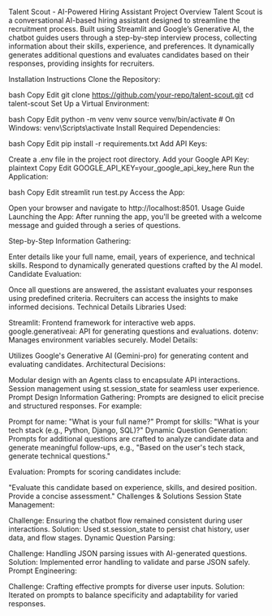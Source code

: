 Talent Scout - AI-Powered Hiring Assistant
Project Overview
Talent Scout is a conversational AI-based hiring assistant designed to streamline the recruitment process. Built using Streamlit and Google’s Generative AI, the chatbot guides users through a step-by-step interview process, collecting information about their skills, experience, and preferences. It dynamically generates additional questions and evaluates candidates based on their responses, providing insights for recruiters.

Installation Instructions
Clone the Repository:

bash
Copy
Edit
git clone https://github.com/your-repo/talent-scout.git
cd talent-scout
Set Up a Virtual Environment:

bash
Copy
Edit
python -m venv venv
source venv/bin/activate  # On Windows: venv\Scripts\activate
Install Required Dependencies:

bash
Copy
Edit
pip install -r requirements.txt
Add API Keys:

Create a .env file in the project root directory.
Add your Google API Key:
plaintext
Copy
Edit
GOOGLE_API_KEY=your_google_api_key_here
Run the Application:

bash
Copy
Edit
streamlit run test.py
Access the App:

Open your browser and navigate to http://localhost:8501.
Usage Guide
Launching the App:
After running the app, you'll be greeted with a welcome message and guided through a series of questions.

Step-by-Step Information Gathering:

Enter details like your full name, email, years of experience, and technical skills.
Respond to dynamically generated questions crafted by the AI model.
Candidate Evaluation:

Once all questions are answered, the assistant evaluates your responses using predefined criteria.
Recruiters can access the insights to make informed decisions.
Technical Details
Libraries Used:

Streamlit: Frontend framework for interactive web apps.
google.generativeai: API for generating questions and evaluations.
dotenv: Manages environment variables securely.
Model Details:

Utilizes Google's Generative AI (Gemini-pro) for generating content and evaluating candidates.
Architectural Decisions:

Modular design with an Agents class to encapsulate API interactions.
Session management using st.session_state for seamless user experience.
Prompt Design
Information Gathering:
Prompts are designed to elicit precise and structured responses. For example:

Prompt for name: "What is your full name?"
Prompt for skills: "What is your tech stack (e.g., Python, Django, SQL)?"
Dynamic Question Generation:
Prompts for additional questions are crafted to analyze candidate data and generate meaningful follow-ups, e.g., "Based on the user's tech stack, generate technical questions."

Evaluation:
Prompts for scoring candidates include:

"Evaluate this candidate based on experience, skills, and desired position. Provide a concise assessment."
Challenges & Solutions
Session State Management:

Challenge: Ensuring the chatbot flow remained consistent during user interactions.
Solution: Used st.session_state to persist chat history, user data, and flow stages.
Dynamic Question Parsing:

Challenge: Handling JSON parsing issues with AI-generated questions.
Solution: Implemented error handling to validate and parse JSON safely.
Prompt Engineering:

Challenge: Crafting effective prompts for diverse user inputs.
Solution: Iterated on prompts to balance specificity and adaptability for varied responses.
